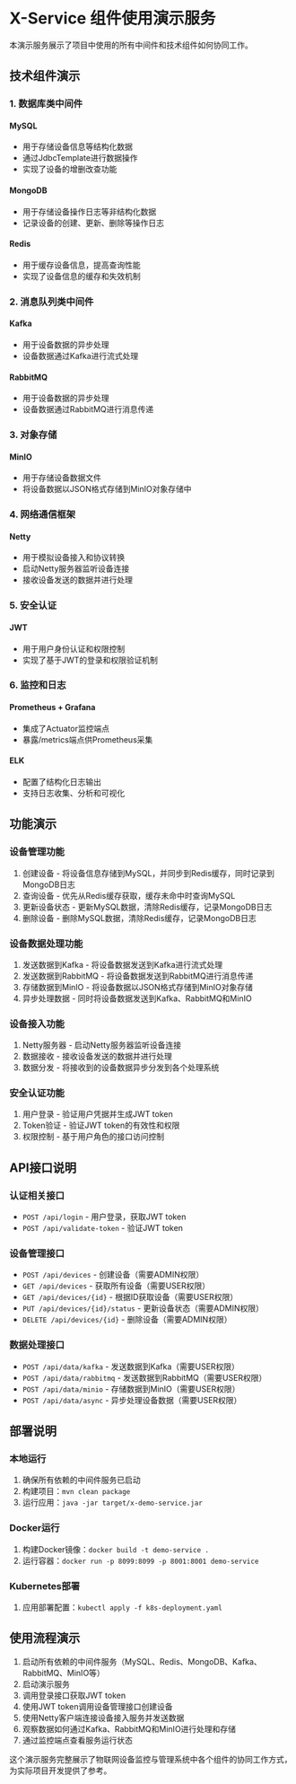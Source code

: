 # X-Service 组件使用演示服务

本演示服务展示了项目中使用的所有中间件和技术组件如何协同工作。

## 技术组件演示

### 1. 数据库类中间件

#### MySQL
- 用于存储设备信息等结构化数据
- 通过JdbcTemplate进行数据操作
- 实现了设备的增删改查功能

#### MongoDB
- 用于存储设备操作日志等非结构化数据
- 记录设备的创建、更新、删除等操作日志

#### Redis
- 用于缓存设备信息，提高查询性能
- 实现了设备信息的缓存和失效机制

### 2. 消息队列类中间件

#### Kafka
- 用于设备数据的异步处理
- 设备数据通过Kafka进行流式处理

#### RabbitMQ
- 用于设备数据的异步处理
- 设备数据通过RabbitMQ进行消息传递

### 3. 对象存储

#### MinIO
- 用于存储设备数据文件
- 将设备数据以JSON格式存储到MinIO对象存储中

### 4. 网络通信框架

#### Netty
- 用于模拟设备接入和协议转换
- 启动Netty服务器监听设备连接
- 接收设备发送的数据并进行处理

### 5. 安全认证

#### JWT
- 用于用户身份认证和权限控制
- 实现了基于JWT的登录和权限验证机制

### 6. 监控和日志

#### Prometheus + Grafana
- 集成了Actuator监控端点
- 暴露/metrics端点供Prometheus采集

#### ELK
- 配置了结构化日志输出
- 支持日志收集、分析和可视化

## 功能演示

### 设备管理功能
1. 创建设备 - 将设备信息存储到MySQL，并同步到Redis缓存，同时记录到MongoDB日志
2. 查询设备 - 优先从Redis缓存获取，缓存未命中时查询MySQL
3. 更新设备状态 - 更新MySQL数据，清除Redis缓存，记录MongoDB日志
4. 删除设备 - 删除MySQL数据，清除Redis缓存，记录MongoDB日志

### 设备数据处理功能
1. 发送数据到Kafka - 将设备数据发送到Kafka进行流式处理
2. 发送数据到RabbitMQ - 将设备数据发送到RabbitMQ进行消息传递
3. 存储数据到MinIO - 将设备数据以JSON格式存储到MinIO对象存储
4. 异步处理数据 - 同时将设备数据发送到Kafka、RabbitMQ和MinIO

### 设备接入功能
1. Netty服务器 - 启动Netty服务器监听设备连接
2. 数据接收 - 接收设备发送的数据并进行处理
3. 数据分发 - 将接收到的设备数据异步分发到各个处理系统

### 安全认证功能
1. 用户登录 - 验证用户凭据并生成JWT token
2. Token验证 - 验证JWT token的有效性和权限
3. 权限控制 - 基于用户角色的接口访问控制

## API接口说明

### 认证相关接口
- `POST /api/login` - 用户登录，获取JWT token
- `POST /api/validate-token` - 验证JWT token

### 设备管理接口
- `POST /api/devices` - 创建设备（需要ADMIN权限）
- `GET /api/devices` - 获取所有设备（需要USER权限）
- `GET /api/devices/{id}` - 根据ID获取设备（需要USER权限）
- `PUT /api/devices/{id}/status` - 更新设备状态（需要ADMIN权限）
- `DELETE /api/devices/{id}` - 删除设备（需要ADMIN权限）

### 数据处理接口
- `POST /api/data/kafka` - 发送数据到Kafka（需要USER权限）
- `POST /api/data/rabbitmq` - 发送数据到RabbitMQ（需要USER权限）
- `POST /api/data/minio` - 存储数据到MinIO（需要USER权限）
- `POST /api/data/async` - 异步处理设备数据（需要USER权限）

## 部署说明

### 本地运行
1. 确保所有依赖的中间件服务已启动
2. 构建项目：`mvn clean package`
3. 运行应用：`java -jar target/x-demo-service.jar`

### Docker运行
1. 构建Docker镜像：`docker build -t demo-service .`
2. 运行容器：`docker run -p 8099:8099 -p 8001:8001 demo-service`

### Kubernetes部署
1. 应用部署配置：`kubectl apply -f k8s-deployment.yaml`

## 使用流程演示

1. 启动所有依赖的中间件服务（MySQL、Redis、MongoDB、Kafka、RabbitMQ、MinIO等）
2. 启动演示服务
3. 调用登录接口获取JWT token
4. 使用JWT token调用设备管理接口创建设备
5. 使用Netty客户端连接设备接入服务并发送数据
6. 观察数据如何通过Kafka、RabbitMQ和MinIO进行处理和存储
7. 通过监控端点查看服务运行状态

这个演示服务完整展示了物联网设备监控与管理系统中各个组件的协同工作方式，为实际项目开发提供了参考。